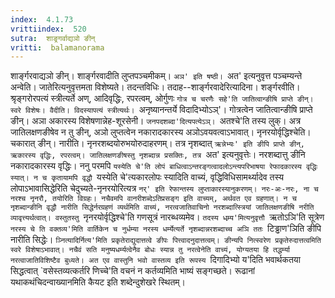 ```yaml
---
index:  4.1.73
vrittiindex:  520
sutra:  शाङ्र्गर्वाद्यञो ङीन्
vritti:  balamanorama 
---
```


शार्ङ्गरवाद्यञो ङीन्। शार्ङ्गरवादीति लुप्तपञ्चमीकम्। `अञ' इति षष्ठी। `अत' इत्यनुवृत्त पञ्चम्यन्ते अन्वेति। जातेरित्यनुवृत्तमता विशेष्यते। तदन्तविधिः। तदाह--शार्ङ्गरवादेरित्यादिना। शर्ङ्गरवीति। श्रृङ्गरोरपत्यं स्त्रीत्यर्ते अण्, आदिवृद्धिः, रपरत्वम्, ओर्गुणः `गोत्र च चरणैः सहे'ति जातित्वान्ङीषि प्राप्ते ङीन्। स्वरे विशेषः। वैदीति। विदस्यापत्यं स्त्रीत्यर्थः। `अनृष्यानन्तर्ये विदादिभ्योऽञ्'। गोत्रत्वेन जातित्वान्ङीषि प्राप्ते ङीन्। अञा अकारस्य विशेषणान्नेह-शूरसेनी। `जनपदशब्दा'दित्यपत्येऽञ्। `अतश्चे'ति तस्य लुक्। अत्र जातिलक्षणङीषेव न तु ङीन्, अञो लुप्तत्वेन नकारादकारस्य अञोऽवयवत्वाऽभावात्। नृनरयोर्वृद्धिश्चेति। चकारात् ङीन्। नारीति। नृनरशब्दयोरुभयोरुदाहरणम्। तत्र नृशब्दात् `ऋन्नेभ्यः' इति ङीपि प्राप्ते ङीन्, ऋकारस्य वृद्धिः, रपरत्वम्। जातिलक्षणङीषस्तु नृशब्दान्न प्रसक्तिः, तत्र `अत' इत्यनुवृत्तेः। नरशब्दात्तु ङीनि नकारादकारस्य वृद्धिः। ननु परमपि `यस्येति चे'ति लोपं बाधित्वाऽन्तरङ्गत्वादलोऽन्त्यपरिभाषया रेफादकारस्य वृद्धिः स्यात्। न च कृतायामपि वृद्धौ `यस्येति चे'त्यकारलोपः स्यादिति वाच्यं, वृद्धिविधिसामर्थ्यादेव तस्य लोपाऽभावासिद्धेरिति चेदुच्यते-नृनरयोरित्यत्र `नर्' इति रेफान्तस्य लुप्ताकारस्यानुकरणम्। नरः-अः-नरः, ना च नरश्च नृनरौ, तयोरिति विग्रहः। नचैवमपि वानरीशब्देऽतिप्रसङ्ग इति वाच्यम्, अर्थवत एव ग्रहणात्। न च नृशब्दान्ङीनि वृद्धौ नारीति सिद्धेर्नरग्रहणं व्यर्थमिति वाच्यं, नरत्वजातिवाचिनो नरशब्दात्स्त्रियां जातिलक्षणङीषि नरीति व्यावृत्त्यर्थत्वात्। वस्तुतस्तु `नृनरयोर्वृद्धिश्चे'ति गणसूत्रं नारब्धव्यमेव। `तदस्य धम्र्य'मित्यनुवृत्तौ `ऋतोऽञि'ति सूत्रेण `नरस्य चे ति वक्तव्य'मिति वार्तिकेन च नुर्धम्या नरस्य धर्म्येत्यर्ते नृशब्दान्नरशब्दाच्च अञि ततः `टिड्ढाण'ञिति ङीपि नारीति सिद्धेः। `ञ्नित्यादिर्नित्य'मिति प्रकृतेराद्युदात्तत्वे ङीपः पित्त्वादनुदात्तत्वम्। ङीन्यपि नित्स्वरेण प्रकृतेरुदात्तत्वमिति स्वरे विशेषाऽभावात्। नचैवं सति मनुष्यधर्म्यत्वेनैव बोधः स्यान्न तु नरत्वेनेति वाच्यं, योग्यतया हि तद्धर्म्या नरत्वाजातिविशिष्टैव बुध्यते। अत एव वास्तुनि भवो वास्तव्य इति रूपस्य `दिगादिभ्यो य'दिति भवार्थकतया सिद्धत्वात् `वसेस्तव्यत्कर्तरि णिच्चे'ति वचनं न कर्तव्यमिति भाष्यं सङ्गच्छते। रूढानां यथाकथंचिदन्वाख्यानमिति कैयट इति शब्देन्दुशेखरे स्थितम्। 

